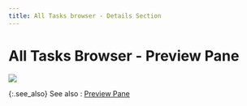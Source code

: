 ```yaml
---
title: All Tasks browser - Details Section
---
```


# All Tasks Browser - Preview Pane 


![]({{site.cm_baseurl}}/img/all_tasks_browser_-_task_details_section.gif)


{:.see_also}
See also
: [Preview Pane]({{site.cm_baseurl}}/view-tasks-appointments/task_details_section.html)
